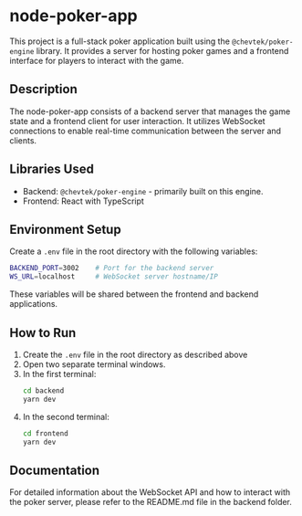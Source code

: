 # node-poker-app

This project is a full-stack poker application built using the `@chevtek/poker-engine` library. It provides a server for hosting poker games and a frontend interface for players to interact with the game.

## Description

The node-poker-app consists of a backend server that manages the game state and a frontend client for user interaction. It utilizes WebSocket connections to enable real-time communication between the server and clients.

## Libraries Used

- Backend: `@chevtek/poker-engine` - primarily built on this engine.
- Frontend: React with TypeScript

## Environment Setup

Create a `.env` file in the root directory with the following variables:

```bash
BACKEND_PORT=3002    # Port for the backend server
WS_URL=localhost     # WebSocket server hostname/IP
```

These variables will be shared between the frontend and backend applications.

## How to Run

1. Create the `.env` file in the root directory as described above
2. Open two separate terminal windows.
3. In the first terminal:
   ```bash
   cd backend
   yarn dev
   ```
4. In the second terminal:
   ```bash
   cd frontend
   yarn dev
   ```

## Documentation

For detailed information about the WebSocket API and how to interact with the poker server, please refer to the README.md file in the backend folder.
